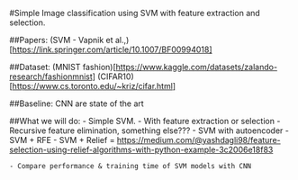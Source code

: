 #Simple Image classification using SVM with feature extraction and selection.

##Papers:
    (SVM - Vapnik et al.,)[https://link.springer.com/article/10.1007/BF00994018]

##Dataset:
    (MNIST fashion)[https://www.kaggle.com/datasets/zalando-research/fashionmnist]
    (CIFAR10)[https://www.cs.toronto.edu/~kriz/cifar.html]

##Baseline: 
    CNN are state of the art

##What we will do:
    - Simple SVM.
    - With feature extraction or selection - Recursive feature elimination, something else???
        - SVM with autoencoder
        - SVM + RFE
        - SVM + Relief = https://medium.com/@yashdagli98/feature-selection-using-relief-algorithms-with-python-example-3c2006e18f83

    - Compare performance & training time of SVM models with CNN 